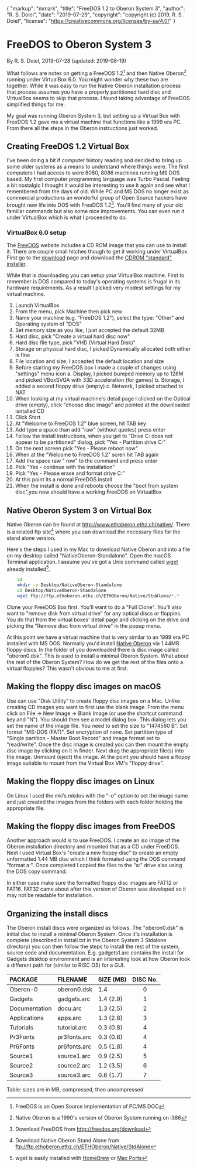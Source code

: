 {
    "markup": "mmark",
    "title": "FreeDOS 1.2 to Oberon System 3",
    "author": "R. S. Doiel",
    "date": "2019-07-29",
    "copyright": "copyright (c) 2019, R. S. Doiel",
    "license": "https://creativecommons.org/licenses/by-sa/4.0/"
}


# FreeDOS to Oberon System 3

By R. S. Doiel, 2019-07-28
(updated: 2019-08-19)


What follows are notes on getting a FreeDOS 1.2[^1] and 
then Native Oberon[^2] running under VirtualBox 6.0. You might 
wonder why these two are together. While it was
easy to run the Native Oberon installation process that process
assumes you have a properly partitioned hard disc and VirtualBox
seems to skip that process. I found taking advantage of FreeDOS
simplified things for me.

My goal was running Oberon System 3, but setting up a Virtual Box
with FreeDOS 1.2 gave me a virtual machine that functions like a 
1999 era PC. From there all the steps in the Oberon instructions
just worked.

## Creating FreeDOS 1.2 Virtual Box

I've been doing a bit if computer history reading and decided to
bring up some older systems as a means to understand where
things were.  The first computers I had access to were 8080, 8086
machines running MS DOS based. My first computer programming language
was Turbo Pascal. Feeling a bit nostalgic I thought it would be
interesting to use it again and see what I remembered from the days
of old. While PC and MS DOS no longer exist as commercial productions
an wonderful group of Open Source hackers have brought new life into
DOS with FreeDOS 1.2[^3]. You'll find many of your old familiar commands
but also some nice improvements. You can even run it under VirtualBox
which is what I proceeded to do.

### VirtualBox 6.0 setup

The [FreeDOS](https://freedos.org) website includes a CD ROM image
that you can use to install it. There are couple small hitches though
to get it working under VirtualBox. First go to the [download](https://freedos.org/download) page and download the [CDROM "standard" installer](http://www.freedos.org/download/download/FD12CD.iso).

While that is downloading you can setup your VirtualBox machine.
First to remember is DOS compared to today's operating systems is
frugal in its hardware requirements. As a result I picked very modest
settings for my virtual machine. 

1. Launch VirtualBox
2. From the menu, pick Machine then pick new
3. Name your machine (e.g. "FreeDOS 1.2"), select the type: "Other" and Operating system of "DOS"
4. Set memory size as you like, I just accepted the default 32MB
5. Hard disc, pick "Create a virtual hard disc now"
6. Hard disc file type, pick "VHD (Virtual Hard Disk)"
7. Storage on physical hard disc, I picked Dynamically allocated both either is fine
8. File location and size, I accepted the default location and size
9. Before starting my FreeDOS box I made a couple of changes using "settings" menu icon
    a. Display, I picked bumped memory up to 128M and picked VBoxSVGA with 33D acceleration (for games)
    b. Storage, I added a second floppy drive (empty)
    c. Network, I picked attached to NAT
10. When looking at my virtual machine's detail page I clicked on the Optical drive (empty), click "choose disc image" and pointed at the downloaded isntalled CD
11. Click Start.
12. At "Welcome to FreeDOS 1.2" blue screen, hit TAB key
13. Add type a space than add "raw" (without quotes) press enter
14. Follow the install instructions, when you get to "Drive C: does not appear to be partitioned" dialog, pick "Yes - Partition drive C:"
15. On the next screen pick "Yes - Please reboot now"
16. When at the "Welcome to FreeDOS 1.2" scren hit TAB again
17. Add the space raw " row" to the command and press enter
18. Pick "Yes - continue with the installation"
19. Pick "Yes - Please erase and format drive C:"
20. At this point its a normal FreeDOS install
21. When the install is done and reboots choose the "boot from system disc",you now should have a working FreeDOS on VirtualBox

## Native Oberon System 3 on Virtual Box

Native Oberon can be found at http://www.ethoberon.ethz.ch/native/.
There is a related ftp site[^4] where you can download the necessary
files for the stand alone version. 

Here's the steps I used in my Mac to download Native Oberon and
into a file on my desktop called "NativeOberon-Standalone". Open
the macOS Terminal application. I assume you've got a Unix
command called [wget](https://en.wikipedia.org/wiki/Wget)
already installed[^5].

```bash
    cd
    mkdir -p Desktop/NativeOberon-Standalone
    cd Desktop/NativeOberon-Standalone
    wget ftp://ftp.ethoberon.ethz.ch/ETHOberon/Native/StdAlone/*.*
```

Clone your FreeDOS Box first. You'll want to do a "Full Clone". You'll
also want to "remove disk from virtual drive" for any optical discs 
or floppies. You do that from the virtual boxes' detail page and 
clicking on the drive and picking the "Remove disc from virtual 
drive" in the popup menu.

At this point we have a virtual machine that is very similar to an 
1999 era PC installed with MS DOS.  Normally you'd install 
[Native Oberon](http://www.ethoberon.ethz.ch/native/) 
via 1.44MB floppy discs.  In the folder of you downloaded there is 
disc image called "oberon0.dsk".  This is used to install a minimal
Oberon System.  What about the rest of the Oberon System?  How do 
we get the rest of the files onto a virtual floppies? This wasn't 
obvious to me at first.

## Making the floppy disc images on macOS

Use can use "Disk Utility" to create floppy disc images on a Mac. 
Unlike creating CD images you want to first use the blank image. 
From the menu click on File -> New Image -> Blank Image (or use 
the shortcut command key and "N").  You should then see a model
dialog box. This dialog lets you set the name of the image file. You
need to set the size to "1474560 B". Set format "MS-DOS (FAT)".
Set encryption of none. Set partition type of 
"Single partition - Master Boot Record" and image format set to 
"read/write". Once the disc image is created you can then mount 
the empty disc image by clicking on it in finder. Next drag the 
appropriate file(s) into the image. Unmount (eject) the image.
At the point you should have a floppy image suitable to mount
from the Virtual Box VM's "floppy drive". 

## Making the floppy disc images on Linux

On Linux I used the mkfs.mkdos with the "-o" option to set the 
image name and just created the images from the folders with each 
folder holding the appropriate file.

## Making the floppy disc images from FreeDOS

Another approach would is to use FreeDOS.  I create an 
iso image of the Oberon installation directory and mounted that 
as a CD under FreeDOS. Next I used Virtual Box's 
"create a new floppy disc" to create an empty unformatted 1.44 MB
disc which I think formated using the DOS command "format a:".
Once completed I copied the files to the "a:" drive also using the
DOS copy command.

In either case make sure the formatted floppy disc images are 
FAT12 or FAT16. FAT32 came about after this version of Oberon was
developed so it may not be readable for installation.

## Organizing the install discs

The Oberon install discs were organized as follows. The 
"oberon0.dsk" is initial disc to install a minimal Oberon System.
Once it's installation is complete (described in install.txt
in the Oberon System 3 Stdalone directory) you can then follow
the steps to install the rest of the system, source code
and documentation. E.g. gadgets1.arc contains the install for 
Gadgets desktop environment and is an interesting look at how
Oberon took a different path for (similar to RISC OS) for a GUI.


| PACKAGE      | FILENAME     | SIZE (MB)  | DISC No. |
| :------------ | :----------- | :--------- | :-----: |
| Oberon-0      | oberon0.dsk  | 1.4        | 0 | 
| Gadgets       | gadgets.arc  | 1.4  (2.9) | 1 | 
| Documentation | docu.arc     | 1.3  (2.5) | 2 | 
| Applications  | apps.arc     | 1.3  (2.8) | 3 | 
| Tutorials     | tutorial.arc | 0.3  (0.8) | 4 | 
| Pr3Fonts      | pr3fonts.arc | 0.3  (0.6) | 4 | 
| Pr6Fonts      | pr6fonts.arc | 0.5  (1.8) | 4 | 
| Source1       | source1.arc  | 0.9  (2.5) | 5 | 
| Source2       | source2.arc  | 1.2  (3.5) | 6 | 
| Source3       | source3.arc  | 0.6  (1.7) | 7 | 
Table: sizes are in MB, compressed, then uncompressed


[^1]: FreeDOS is an Open Source implementation of PC/MS DOC

[^2]: Native Oberon is a 1990's version of Oberon System running on i386

[^3]: Download FreeDOS from http://freedos.org/download

[^4]: Download Native Oberon Stand Alone from ftp://ftp.ethoberon.ethz.ch/ETHOberon/Native/StdAlone

[^5]: wget is easily installed with [HomeBrew](https://brew.sh/) or [Mac Ports](https://www.macports.org/)
